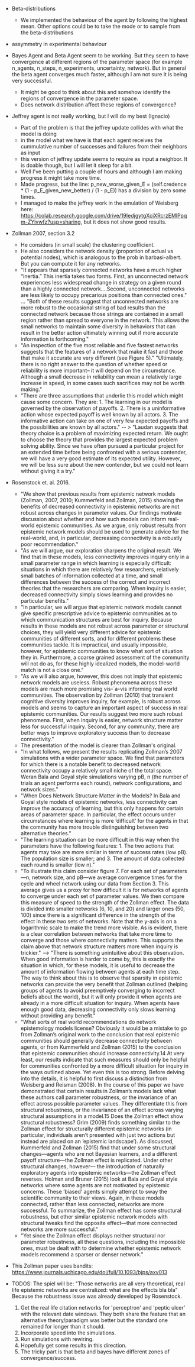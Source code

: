 * Beta-distributions
    * We implemented the behaviour of the agent by following the highest mean. Other options could be to take the mode or to sample from the beta-distributions
* assymmetry in experimental behaviour

* Bayes Agent and Beta Agent seem to be working. But they seem to have convergence at different regions of the parameter space (for example n_agents, n_steps, n_experiments, uncertainty, network). But in general the beta agent converges much faster, although I am not sure it is being very successful.
    - It might be good to think about this and somehow identify the regions of convergence in the parameter space.
    - Does network distribution affect these regions of convergence?

* Jeffrey agent is not really working, but I will do my best (Ignacio)
    - Part of the problem is that the jeffrey update collides with what the model is doing
    - in the model what we have is that each agent receives the cummulative number of successes and failures from their neighbors as input
    - this version of jeffrey update seems to require as input a neighbor. It is doable though, but I will let it sleep for a bit.
    - Well I've been putting a couple of hours and although I am making progress it might take more time.
    - Made progress, but the line:         p_new_worse_given_E = (self.credence * (1 - p_E_given_new_better) / (1 - p_E)) has a division by zero some times.
    - I managed to make the jeffrey work in the emulation of Weisberg here: https://colab.research.google.com/drive/19IedjgytgXciXRcrzEMlPpqm-ZYivwfz?usp=sharing, but it does not show good results.

* Zollman 2007, section 3.2
    - He considers (in small scale) the clustering coefficient.
    - He also considers the network density (proportion of actual vs potential nodes), which is analogous to the prob in barbasi-albert. But you can compute it for any networks.
    - "It appears that sparsely connected networks have a much higher “inertia.” This inertia takes two forms. First, an unconnected network experiences less widespread change in strategy on a given round than a highly connected network....Second, unconnected networks are less likely to occupy precarious positions than connected ones." ... "Both of these results suggest that unconnected networks are more robust to the occasional string of bad results than the connected network because those strings are contained in a small region rather than spread to everyone in the network. This allows the small networks to maintain some diversity in behaviors that can result in the better action ultimately winning out if more accurate information is forthcoming."
    - "An inspection of the five most reliable and five fastest networks suggests that the features of a network that make it fast and those that make it accurate are very different (see Figure 5)." "Ultimately, there is no right answer to the question of whether speed or reliability is more important– it will depend on the circumstance. Although a small decrease in reliability can mean a relatively large increase in speed, in some cases such sacrifices may not be worth making."
    - "There are three assumptions that underlie this model which might cause some concern. They are: 1. The learning in our model is governed by the observation of payoffs. 2. There is a uninformative action whose expected payoff is well known by all actors. 3. The informative action can take on one of very few expected payoffs and the possibilities are known by all actors." -- > "Laudan suggests that theory choice is a problem of maximizing expected return. We ought to choose the theory that provides the largest expected problem solving ability. Since we have often pursued a particular project for an extended time before being confronted with a serious contender, we will have a very good estimate of its expected utility. However, we will be less sure about the new contender, but we could not learn without giving it a try."

* Rosenstock et. al. 2016.
    - "We show that previous results from epistemic network models (Zollman, 2007, 2010; Kummerfeld and Zollman, 2015) showing the benefits of decreased connectivity in epistemic networks are not robust across changes in parameter values. Our findings motivate discussion about whether and how such models can inform real-world epistemic communities. As we argue, only robust results from epistemic network models should be used to generate advice for the real-world, and, in particular, decreasing connectivity is a robustly poor recommendation."
    - "As we will argue, our exploration sharpens the original result. We find that in these models, less connectivity improves inquiry only in a small parameter range in which learning is especially difficult: situations in which there are relatively few researchers, relatively small batches of information collected at a time, and small differences between the success of the correct and incorrect theories that the researchers are comparing. When inquiry is easier, decreased connectivity simply slows learning and provides no particular benefits."
    - "In particular, we will argue that epistemic network models cannot give specific prescriptive advice to epistemic communities as to which communication structures are best for inquiry. Because results in these models are not robust across parameter or structural choices, they will yield very different advice for epistemic communities of different sorts, and for different problems these communities tackle. It is impractical, and usually impossible, however, for epistemic communities to know what sort of situation they in. Furthermore, a coarse grained assessment of the community will not do as, for these highly idealized models, the model-world match is not a close one."
    - "As we will also argue, however, this does not imply that epistemic network models are useless. Robust phenomena across these models are much more promising vis-´a-vis informing real world communities. The observation by Zollman (2010) that transient cognitive diversity improves inquiry, for example, is robust across models and seems to capture an important aspect of success in real epistemic communities. Our results suggest two more such robust phenomena. First, when inquiry is easier, network structure matter less for successful inquiry. Second, for any community, there are better ways to improve exploratory success than to decrease connectivity."
    - The presentation of the model is clearer than Zollman's original.
    - "In what follows, we present the results replicating Zollman’s 2007 simulations with a wider parameter space. We find that parameters for which there is a notable benefit to decreased network connectivity occupy a relatively small niche of the total space. Weran Bala and Goyal style simulations varying pB, n (the number of trials an agent performs each round), network configurations, and network sizes."
    - "When Does Network Structure Matter in the Models? In Bala and Goyal style models of epistemic networks, less connectivity can improve the accuracy of learning, but this only happens for certain areas of parameter space. In particular, the effect occurs under circumstances where learning is more ‘difficult’ for the agents in that the community has more trouble distinguishing between two alternative theories."
    - "The learning situation can be more difficult in this way when the parameters have the following features: 1. The two actions that agents may take are more similar in terms of success rates (low pB). The population size is smaller; and 3. The amount of data collected each round is smaller (low n)."
    - "To illustrate this claim consider figure 7. For each set of parameters—n, network size, and pB—we average convergence times for the cycle and wheel network using our data from Section 3. This average gives us a proxy for how difficult it is for networks of agents to converge under each set of parameter values. We then compare this measure of speed to the strength of the Zollman effect. The data is divided into smaller networks (6, 10, and 20) and larger ones (50, 100) since there is a significant difference in the strength of the effect in these two sets of networks. Note that the y-axis is on a logarithmic scale to make the trend more visible. As is evident, there is a clear correlation between networks that take more time to converge and those where connectivity matters. This supports the claim above that network structure matters more when inquiry is trickier." --> "There is something unintuitive about this observation. When good information is harder to come by, this is exactly the situation in which, for these models, it is useful to decrease the amount of information flowing between agents at each time step. The way to think about this is to observe that sparsity in epistemic networks can provide the very benefit that Zollman outlined (helping groups of agents to avoid preemptively converging to incorrect beliefs about the world), but it will only provide it when agents are already in a more difficult situation for inquiry. When agents have enough good data, decreasing connectivity only slows learning without providing any benefit."
    - "What sorts of real world recommendations do network epistemology models license? Obviously it would be a mistake to go from Zollman’s original work to the conclusion that real epistemic communities should generally decrease connectivity between agents, or from Kummerfeld and Zollman (2015) to the conclusion that epistemic communities should increase connectivity.14 At very least, our results indicate that such measures should only be helpful for communities confronted by a more difficult situation for inquiry in the ways outlined above. Yet even this is too strong. Before delving into the details, it is helpful to first discuss a distinction from Weisberg and Reisman (2008). In the course of this paper we have demonstrated that certain results in Zollman’s models lack what these authors call parameter robustness, or the invariance of an effect across possible parameter values. They differentiate this from structural robustness, or the invariance of an effect across varying structural assumptions in a model.15 Does the Zollman effect show structural robustness? Grim (2009) finds something similar to the Zollman effect for structurally different epistemic networks (in particular, individuals aren’t presented with just two actions but instead are placed on an ’epistemic landscape’). As discussed, Kummerfeld and Zollman (2015) find that under some structural changes—agents who are not Bayesian learners, and a different payoff structure—the Zollman effect is replicated. Under other structural changes, however— the introduction of naturally exploratory agents into epistemic networks—the Zollman effect reverses. Holman and Bruner (2015) look at Bala and Goyal style networks where some agents are not motivated by epistemic concerns. These ‘biased’ agents simply attempt to sway the scientific community to their views. Again, in these models connected, rather than less connected, networks are more successful. To summarize, the Zollman effect has some structural robustness, but other similar epistemic network models with structural tweaks find the opposite effect—that more connected networks are more successful."
    - "Yet since the Zollman effect displays neither structural nor parameter robustness, all these questions, including the impossible ones, must be dealt with to determine whether epistemic network models recommend a sparser or denser network."

* This Zollman paper uses bandits: https://www.journals.uchicago.edu/doi/full/10.1093/bjps/axv013

* TODOS: The spiel will be: "Those networks are all very theoretical, real life epistemic networks are centralized: what are the effects bla bla" Because the robustness issue was already developed by Rosenstock.
    1. Get the real life citation networks for 'perceptron' and 'peptic ulcer' with the relevant date windows. They both share the feature that an alternative theory/paradigm was better but the standard one remained for longer than it should.
    2. Incorporate speed into the simulations. 
    3. Run simulations with rewiring.
    4. Hopefully get some results in this direction.
    5. The tricky part is that beta and bayes have different zones of convergence/success.